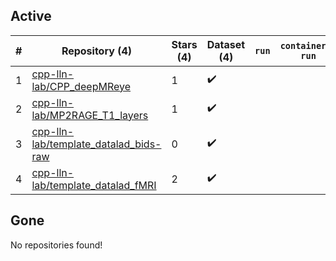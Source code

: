 ## Active
| # | Repository (4) | Stars (4) | Dataset (4) | `run` | `containers-run` |
| --- | --- | --- | --- | --- | --- |
| 1 | [cpp-lln-lab/CPP_deepMReye](https://github.com/cpp-lln-lab/CPP_deepMReye) | 1 | :heavy_check_mark: |  |  |
| 2 | [cpp-lln-lab/MP2RAGE_T1_layers](https://github.com/cpp-lln-lab/MP2RAGE_T1_layers) | 1 | :heavy_check_mark: |  |  |
| 3 | [cpp-lln-lab/template_datalad_bids-raw](https://github.com/cpp-lln-lab/template_datalad_bids-raw) | 0 | :heavy_check_mark: |  |  |
| 4 | [cpp-lln-lab/template_datalad_fMRI](https://github.com/cpp-lln-lab/template_datalad_fMRI) | 2 | :heavy_check_mark: |  |  |

## Gone
No repositories found!
